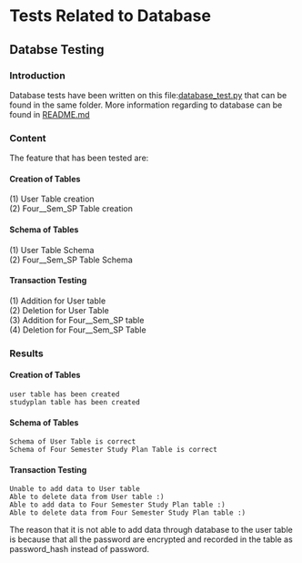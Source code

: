 # Tests Related to Database

## Databse Testing

### Introduction 
Database tests have been written on this file:[database_test.py](https://github.com/QianrXU/Study-Planner/blob/main/tests/database_test.py) that can be found in the same folder.
More information regarding to database can be found in [README.md](https://github.com/QianrXU/Study-Planner/blob/main/README.md)

### Content
The feature that has been tested are:

#### Creation of Tables
(1) User Table creation   
(2) Four__Sem_SP Table creation

#### Schema of Tables
(1) User Table Schema   
(2) Four__Sem_SP Table Schema

#### Transaction Testing
(1) Addition for User table   
(2) Deletion for User Table   
(3) Addition for Four__Sem_SP table   
(4) Deletion for Four__Sem_SP Table   


### Results

#### Creation of Tables
```
user table has been created   
studyplan table has been created
```

#### Schema of Tables
```
Schema of User Table is correct   
Schema of Four Semester Study Plan Table is correct
```

#### Transaction Testing
```
Unable to add data to User table   
Able to delete data from User table :)   
Able to add data to Four Semester Study Plan table :)   
Able to delete data from Four Semester Study Plan table :)
```

The reason that it is not able to add data through database to the user table is because that all the password are encrypted and recorded in the table as password_hash instead of password.
